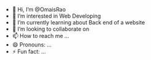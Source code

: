 - 👋 Hi, I’m @OmaisRao
- 👀 I’m interested in Web Developing
- 🌱 I’m currently learning about Back end of a website
- 💞️ I’m looking to collaborate on 
- 📫 How to reach me ...
- 😄 Pronouns: ...
- ⚡ Fun fact: ...

<!---
OmaisRao/OmaisRao is a ✨ special ✨ repository because its `README.md` (this file) appears on your GitHub profile.
You can click the Preview link to take a look at your changes.
--->

